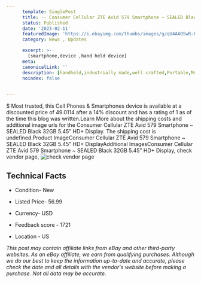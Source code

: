 ```yaml
---
      template: SinglePost
      title: -- Consumer Cellular ZTE Avid 579 Smartphone ~ SEALED Black 32GB 5.45” HD+ Display
      status: Published
      date: '2023-02-11'
      featuredImage: 'https://i.ebayimg.com/thumbs/images/g/qU4AAOSwR-Fj3S5c/s-l225.jpg'
      category: News , Updates

      excerpt: >-
        [smartphone,device ,hand held device]
      meta:
      canonicalLink: ''
      description: [handheld,industrially made,well crafted,Portable,Mobile,Compact,Convenient,Lightweight,Maneuverable,Man-portable,Miniature,Carriable,Hand-held,Light,Holdable,Transportable,Mobile device,Pocket-sized,On-the-go,Wireless,Cordless,Compact size,Convenient size, smartphone,device ,hand held device]
      noindex: false

        
---
```

$
    Most trusted, this Cell Phones & Smartphones device is available at a discounted price of 49.0114 after a 14% discount and has a rating of 1 as of the time this blog was written.Learn More about the shipping costs and additional image urls for the Consumer Cellular ZTE Avid 579 Smartphone ~ SEALED Black 32GB 5.45” HD+ Display. The shipping cost is undefined.Product ImageConsumer Cellular ZTE Avid 579 Smartphone ~ SEALED Black 32GB 5.45” HD+ DisplayAdditional ImagesConsumer Cellular ZTE Avid 579 Smartphone ~ SEALED Black 32GB 5.45” HD+ Display, check vendor page, ![check vendor page](https://origin-galleryplus.ebayimg.com/ws/web/175598373928_2_0_1/225x225.jpg,https://origin-galleryplus.ebayimg.com/ws/web/175598373928_3_0_1/225x225.jpg)
    
    

 ## Technical Facts 



     
      

 - Condition- New 


      

 - Listed Price- 56.99 


      

 - Currency- USD 


      

 - Feedback score - 1721 


      

 - Location - US 


      
      

 *_This post may contain affiliate links from eBay and other third-party websites. As an eBay affiliate, we earn from qualifying purchases. Although we do our best to keep the information up-to-date and accurate, please check the date and all details with the vendor's website before making a purchase. Not all data may be accurate._*



    
    
    
    
    